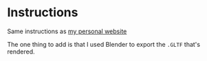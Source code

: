 # Instructions
Same instructions as [my personal website](https://github.com/ogoudey/personal-website/blob/main/README.md)

The one thing to add is that I used Blender to export the `.GLTF` that's rendered.
